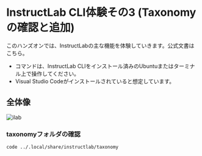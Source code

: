 # InstructLab CLI体験その3 (Taxonomyの確認と追加)

このハンズオンでは、InstructLabの主な機能を体験していきます。公式文書はこちら。
* コマンドは、InstructLab CLIをインストール済みのUbuntuまたはターミナル上で操作してください。
* Visual Studio Codeがインストールされていると想定しています。

## 全体像
![ilab](https://github.com/user-attachments/assets/3edcea99-7b89-4225-a1a0-fcfceb456d07)

### taxonomyフォルダの確認
```
code ../.local/share/instructlab/taxonomy
```



